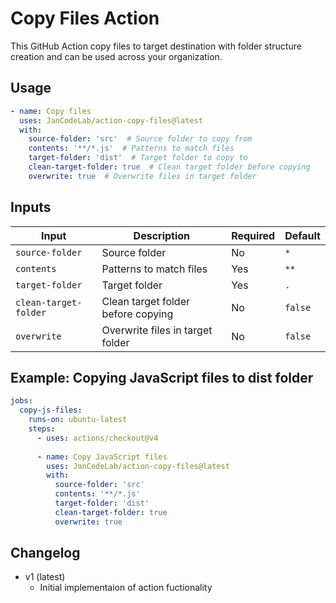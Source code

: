 # Copy Files Action

This GitHub Action copy files to target destination with folder structure creation and can be used across your organization.

## Usage

```yaml
- name: Copy files
  uses: JanCodeLab/action-copy-files@latest
  with:
    source-folder: 'src'  # Source folder to copy from
    contents: '**/*.js'  # Patterns to match files
    target-folder: 'dist'  # Target folder to copy to
    clean-target-folder: true  # Clean target folder before copying
    overwrite: true  # Overwrite files in target folder
```

## Inputs

| Input | Description | Required | Default |
|-------|-------------|----------|---------|
| `source-folder` | Source folder | No | `*` |
| `contents` | Patterns to match files | Yes | `**` |
| `target-folder` | Target folder | Yes | `.` |
| `clean-target-folder` | Clean target folder before copying | No | `false` |
| `overwrite` | Overwrite files in target folder | No | `false` |

## Example: Copying JavaScript files to dist folder

```yaml
jobs:
  copy-js-files:
    runs-on: ubuntu-latest
    steps:
      - uses: actions/checkout@v4
      
      - name: Copy JavaScript files
        uses: JanCodeLab/action-copy-files@latest
        with:
          source-folder: 'src'
          contents: '**/*.js'
          target-folder: 'dist'
          clean-target-folder: true
          overwrite: true
```

## Changelog
- v1 (latest)
  - Initial implementaion of action fuctionality